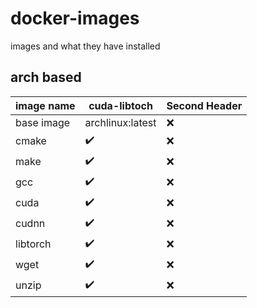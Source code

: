 # docker-images

images and what they have installed

## arch based

| image name | cuda-libtoch     | Second Header |
| ---------- | ---------------- | ------------- |
| base image | archlinux:latest | ❌            |
| cmake      | ✔️             | ❌            |
| make       | ✔️             | ❌            |
| gcc        | ✔️             | ❌            |
| cuda       | ✔️             | ❌            |
| cudnn      | ✔️             | ❌            |
| libtorch   | ✔️             | ❌            |
| wget       | ✔️             | ❌            |
| unzip      | ✔️             | ❌            |
